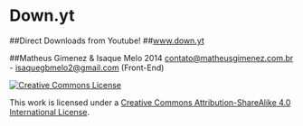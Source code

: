 # Down.yt
##Direct Downloads from Youtube!
##www.down.yt



##Matheus Gimenez & Isaque Melo 2014
contato@matheusgimenez.com.br  - isaquegbmelo2@gmail.com (Front-End)


[![Creative Commons License](http://i.creativecommons.org/l/by-sa/4.0/88x31.png)](http://creativecommons.org/licenses/by-sa/4.0/)


This work is licensed under a [Creative Commons Attribution-ShareAlike 4.0 International License](http://creativecommons.org/licenses/by-sa/4.0/).